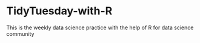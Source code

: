 # TidyTuesday-with-R
This is the weekly data science practice with the help of R for data science community
